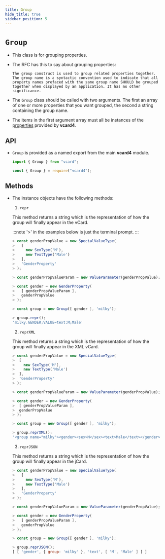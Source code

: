```yaml
---
title: Group
hide_title: true
sidebar_position: 5
---
```


# `Group`

- This class is for grouping properties.

- The RFC has this to say about grouping properties:

  ```
  The group construct is used to group related properties together.
  The group name is a syntactic convention used to indicate that all
  property names prefaced with the same group name SHOULD be grouped
  together when displayed by an application. It has no other
  significance.
  ```

- The `Group` class should be called with two arguments. The first an array of one or more properties that you want grouped, the second a string containing the group name.

- The items in the first argument array must all be instances of the [properties](/documentation/properties/intro) provided by **vcard4**.

## API

- `Group` is provided as a named export from the main **vcard4** module.

  ```js title=ESM
  import { Group } from "vcard";
  ```

  ```js title=commonjs
  const { Group } = require("vcard4");
  ```

## Methods

- The instance objects have the following methods:

  1. `repr`

  This method returns a string which is the representation of how the group will finally appear in the vCard.

  :::note
  '>' in the examples below is just the terminal prompt.
  :::

  ```js
  > const genderPropValue = new SpecialValueType(
  >   [
  >     new SexType('M'),
  >     new TextType('Male')
  >   ],
  >   'GenderProperty'
  > );

  > const genderPropValueParam = new ValueParameter(genderPropValue);

  > const gender = new GenderProperty(
  >   [ genderPropValueParam ],
  >   genderPropValue
  > );

  > const group = new Group([ gender ], 'milky');

  > group.repr();
  'milky.GENDER;VALUE=text:M;Male'
  ```

  2. `reprXML`

  This method returns a string which is the representation of how the group will finally appear in the XML vCard.

  ```js
  > const genderPropValue = new SpecialValueType(
  >  [
  >    new SexType('M'),
  >    new TextType('Male')
  >  ],
  >  'GenderProperty'
  > );

  > const genderPropValueParam = new ValueParameter(genderPropValue);

  > const gender = new GenderProperty(
  >  [ genderPropValueParam ],
  >  genderPropValue
  > );

  > const group = new Group([ gender ], 'milky');

  > group.reprXML();
  '<group name="milky"><gender><sex>M</sex><text>Male</text></gender></group>'
  ```

  3. `reprJSON`

  This method returns a string which is the representation of how the group will finally appear in the jCard.

  ```js
  > const genderPropValue = new SpecialValueType(
  >   [
  >     new SexType('M'),
  >     new TextType('Male')
  >   ],
  >   'GenderProperty'
  > );

  > const genderPropValueParam = new ValueParameter(genderPropValue);

  > const gender = new GenderProperty(
  >   [ genderPropValueParam ],
  >   genderPropValue
  > );

  > const group = new Group([ gender ], 'milky');

  > group.reprJSON();
  [ [ 'gender', { group: 'milky' }, 'text', [ 'M', 'Male' ] ] ]
  ```
